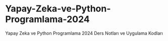# Yapay-Zeka-ve-Python-Programlama-2024
Yapay Zeka ve Python Programlama 2024 Ders Notları ve Uygulama Kodları
